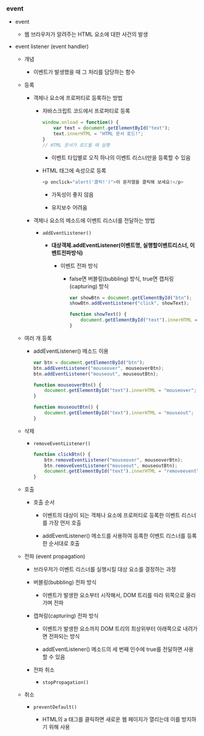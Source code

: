 ### event

- event
  
  - 웹 브라우저가 알려주는 HTML 요소에 대한 사건의 발생

- event listener (event handler)
  
  - 개념
    
    - 이벤트가 발생했을 때 그 처리를 담당하는 함수
  
  - 등록
    
    - 객체나 요소에 프로퍼티로 등록하는 방법
      
      - 자바스크립트 코드에서 프로퍼티로 등록
        
        ```javascript
        window.onload = function() {
            var text = document.getElementById("text");
            text.innerHTML = "HTML 문서 로드!";
        }
        // HTML 문서가 로드될 때 실행
        ```
        
        - 이벤트 타입별로 오직 하나의 이벤트 리스너만을 등록할 수 있음
      
      - HTML 태그에 속성으로 등록
        
        ```javascript
        <p onclick="alert('클릭!')">이 문자열을 클릭해 보세요!</p>
        ```
        
        - 가독성이 좋지 않음
        
        - 유지보수 어려움
    
    - 객체나 요소의 메소드에 이벤트 리스너를 전달하는 방법
      
      - `addEventListener()`
        
        - **대상객체.addEventListener(이벤트명, 실행할이벤트리스너, 이벤트전파방식)**
          
          - 이벤트 전파 방식
            
            - false면 버블링(bubbling) 방식, true면 캡처링(capturing) 방식
              
              ```javascript
              var showBtn = document.getElementById("btn");
              showBtn.addEventListener("click", showText);
              
              function showText() {
                  document.getElementById("text").innerHTML = "텍스트!";
              }
              ```
  
  - 여러 개 등록
    
    - addEventListener() 메소드 이용
      
      ```javascript
      var btn = document.getElementById("btn");
      btn.addEventListener("mouseover", mouseoverBtn);
      btn.addEventListener("mouseout", mouseoutBtn); 
      
      function mouseoverBtn() {
          document.getElementById("text").innerHTML = "mouseover";
      }
      
      function mouseoutBtn() {
          document.getElementById("text").innerHTML = "mouseout";
      }
      ```
  
  - 삭제
    
    - `removeEventListener()`
      
      ```javascript
      function clickBtn() {
          btn.removeEventListener("mouseover", mouseoverBtn);
          btn.removeEventListener("mouseout", mouseoutBtn);
          document.getElementById("text").innerHTML = "removeeventlistener";
      }
      ```
  
  - 호출
    
    - 호출 순서
      
      - 이벤트의 대상이 되는 객체나 요소에 프로퍼티로 등록한 이벤트 리스너를 가장 먼저 호출
      
      - addEventListener() 메소드를 사용하여 등록한 이벤트 리스너를 등록한 순서대로 호출
  
  - 전파 (event propagation)
    
    - 브라우저가 이벤트 리스너를 실행시킬 대상 요소를 결정하는 과정
    
    - 버블링(bubbling) 전파 방식
      
      - 이벤트가 발생한 요소부터 시작해서, DOM 트리를 따라 위쪽으로 올라가며 전파
    
    - 캡쳐링(capturing) 전파 방식
      
      - 이벤트가 발생한 요소까지 DOM 트리의 최상위부터 아래쪽으로 내려가면 전파되는 방식
      
      - addEventListener() 메소드의 세 번째 인수에 true를 전달하면 사용할 수 있음
    
    - 전파 취소
      
      - `stopPropagation()`
  
  - 취소
    
    - `preventDefault()`
      
      - HTML의 a 태그를 클릭하면 새로운 웹 페이지가 열리는데 이를 방지하기 위해 사용